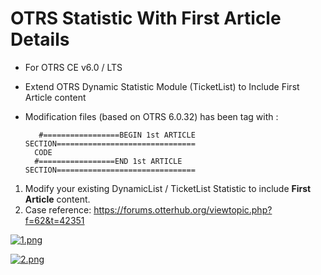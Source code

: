 # OTRS Statistic With First Article Details  
- For OTRS CE v6.0 / LTS  
- Extend OTRS Dynamic Statistic Module (TicketList) to Include First Article content  
- Modification files (based on OTRS 6.0.32) has been tag with :  
  

		 #=================BEGIN 1st ARTICLE SECTION===============================
		CODE
		#=================END 1st ARTICLE SECTION===============================


1. Modify your existing DynamicList / TicketList Statistic to include **First Article** content.  
2. Case reference: https://forums.otterhub.org/viewtopic.php?f=62&t=42351  
  
[![1.png](https://i.postimg.cc/2S5jfxzg/1.png)](https://postimg.cc/MvhJ7VfY)  
  
[![2.png](https://i.postimg.cc/W1fNpJzz/2.png)](https://postimg.cc/mPCf8kQW)  